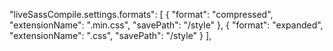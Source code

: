"liveSassCompile.settings.formats": [
    {
      "format": "compressed",
      "extensionName": ".min.css",
      "savePath": "/style"
    },
    {
      "format": "expanded",
      "extensionName": ".css",
      "savePath": "/style"
    }
  ],
